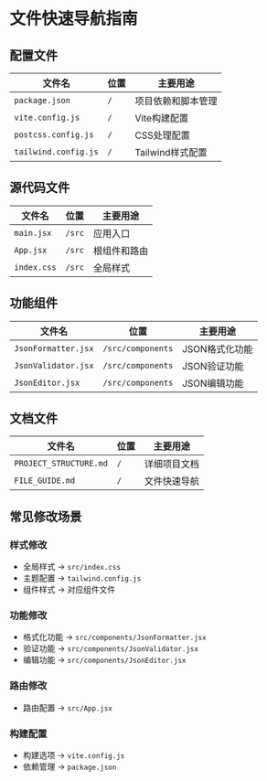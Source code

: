# 文件快速导航指南

## 配置文件
| 文件名 | 位置 | 主要用途 |
|--------|------|----------|
| `package.json` | `/` | 项目依赖和脚本管理 |
| `vite.config.js` | `/` | Vite构建配置 |
| `postcss.config.js` | `/` | CSS处理配置 |
| `tailwind.config.js` | `/` | Tailwind样式配置 |

## 源代码文件
| 文件名 | 位置 | 主要用途 |
|--------|------|----------|
| `main.jsx` | `/src` | 应用入口 |
| `App.jsx` | `/src` | 根组件和路由 |
| `index.css` | `/src` | 全局样式 |

## 功能组件
| 文件名 | 位置 | 主要用途 |
|--------|------|----------|
| `JsonFormatter.jsx` | `/src/components` | JSON格式化功能 |
| `JsonValidator.jsx` | `/src/components` | JSON验证功能 |
| `JsonEditor.jsx` | `/src/components` | JSON编辑功能 |

## 文档文件
| 文件名 | 位置 | 主要用途 |
|--------|------|----------|
| `PROJECT_STRUCTURE.md` | `/` | 详细项目文档 |
| `FILE_GUIDE.md` | `/` | 文件快速导航 |

## 常见修改场景

### 样式修改
- 全局样式 → `src/index.css`
- 主题配置 → `tailwind.config.js`
- 组件样式 → 对应组件文件

### 功能修改
- 格式化功能 → `src/components/JsonFormatter.jsx`
- 验证功能 → `src/components/JsonValidator.jsx`
- 编辑功能 → `src/components/JsonEditor.jsx`

### 路由修改
- 路由配置 → `src/App.jsx`

### 构建配置
- 构建选项 → `vite.config.js`
- 依赖管理 → `package.json` 